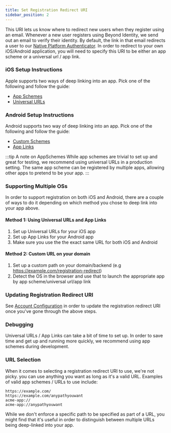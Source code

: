```yaml
---
title: Set Registration Redirect URI
sidebar_position: 2
---
```


This URI lets us know where to redirect new users when they register using an email. Whenever a new user registers using Beyond Identity, we send out an email to verify their identity. By default, the link in that email redirects a user to our [Native Platform Authenticator](/docs/v0/web-sdks/platform-authenticator). In order to redirect to your own iOS/Android application, you will need to specify this URI to be either an app scheme or a universal url / app link.

### iOS Setup Instructions

Apple supports two ways of deep linking into an app. Pick one of the following and follow the guide:
- [App Schemes](https://developer.apple.com/documentation/xcode/defining-a-custom-url-scheme-for-your-app)
- [Universal URLs](https://developer.apple.com/library/archive/documentation/General/Conceptual/AppSearch/UniversalLinks.html)

### Android Setup Instructions

Android supports two way of deep linking into an app. Pick one of the following and follow the guide:
- [Custom Schemes](https://developer.android.com/training/basics/intents/filters)
- [App Links](https://developer.android.com/training/app-links)

:::tip A note on AppSchemes
While app schemes are trivial to set up and great for testing, we recommend using universal URLs in a production setting. The same app scheme can be registered by multiple apps, allowing other apps to pretend to be your app.
:::

### Supporting Multiple OSs
In order to support registration on both iOS and Android, there are a couple of ways to do it depending on which method you chose to deep link into your app above.

#### Method 1: Using Universal URLs and App Links

1. Set up Universal URLs for your iOS app
2. Set up App Links for your Android app
3. Make sure you use the the exact same URL for both iOS and Android

#### Method 2: Custom URL on your domain

1. Set up a custom path on your domain/backend (e.g https://example.com/registration-redirect)
2. Detect the OS in the browser and use that to launch the appropriate app by app scheme/universal url/app link

### Updating Registration Redirect URI

See [Account Configuration](/docs/v0/getting-started/account-configuration) in order to update the registration redirect URI once you've gone through the above steps.

### Debugging

Universal URLs / App Links can take a bit of time to set up. In order to save time and get up and running more quickly, we recommend using app schemes during development.

### URL Selection

When it comes to selecting a registration redirect URI to use, we're not picky. you can use anything you want as long as it's a valid URL. Examples of valid app schemes / URLs to use include:

```
https://example.com/
https://example.com/anypathyouwant
acme-app://
acme-app://anypathyouwant
```

While we don't enforce a specific path to be specified as part of a URL, you might find that it's useful in order to distinguish between multiple URLs being deep-linked into your app.